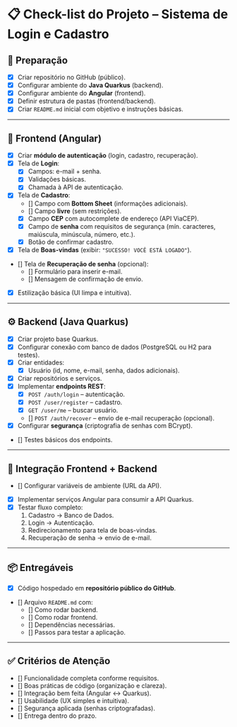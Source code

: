 # 📋 Check-list do Projeto – Sistema de Login e Cadastro

## 🔧 Preparação
- [X] Criar repositório no GitHub (público).
- [X] Configurar ambiente do **Java Quarkus** (backend).
- [X] Configurar ambiente do **Angular** (frontend).
- [X] Definir estrutura de pastas (frontend/backend).
- [X] Criar `README.md` inicial com objetivo e instruções básicas.

---

## 🎨 Frontend (Angular)
- [X] Criar **módulo de autenticação** (login, cadastro, recuperação).
- [X] Tela de **Login**:
  - [X] Campos: e-mail + senha.
  - [X] Validações básicas.
  - [X] Chamada à API de autenticação.
- [X] Tela de **Cadastro**:
  - [] Campo com **Bottom Sheet** (informações adicionais).
  - [] Campo **livre** (sem restrições).
  - [X] Campo **CEP** com autocomplete de endereço (API ViaCEP).
  - [X] Campo de **senha** com requisitos de segurança (mín. caracteres, maiúscula, minúscula, número, etc.).
  - [X] Botão de confirmar cadastro.
- [X] Tela de **Boas-vindas** (exibir: `"SUCESSO! VOCÊ ESTÁ LOGADO"`).
- [] Tela de **Recuperação de senha** (opcional):
  - [] Formulário para inserir e-mail.
  - [] Mensagem de confirmação de envio.
- [X] Estilização básica (UI limpa e intuitiva).

---

## ⚙️ Backend (Java Quarkus)
- [X] Criar projeto base Quarkus.
- [X] Configurar conexão com banco de dados (PostgreSQL ou H2 para testes).
- [X] Criar entidades:
  - [X] Usuário (id, nome, e-mail, senha, dados adicionais).
- [X] Criar repositórios e serviços.
- [X] Implementar **endpoints REST**:
  - [X] `POST /auth/login` – autenticação.
  - [X] `POST /user/register` – cadastro.
  - [X] `GET /user/me` – buscar usuário.
  - [] `POST /auth/recover` – envio de e-mail recuperação (opcional).
- [X] Configurar **segurança** (criptografia de senhas com BCrypt).
- [] Testes básicos dos endpoints.

---

## 🔗 Integração Frontend + Backend
- [] Configurar variáveis de ambiente (URL da API).
- [X] Implementar serviços Angular para consumir a API Quarkus.
- [X] Testar fluxo completo:
  1. Cadastro → Banco de Dados.
  2. Login → Autenticação.
  3. Redirecionamento para tela de boas-vindas.
  4. Recuperação de senha → envio de e-mail.

---

## 📦 Entregáveis
- [X] Código hospedado em **repositório público do GitHub**.
- [] Arquivo `README.md` com:
  - [] Como rodar backend.
  - [] Como rodar frontend.
  - [] Dependências necessárias.
  - [] Passos para testar a aplicação.

---

## ✅ Critérios de Atenção
- [] Funcionalidade completa conforme requisitos.
- [] Boas práticas de código (organização e clareza).
- [] Integração bem feita (Angular ↔ Quarkus).
- [] Usabilidade (UX simples e intuitiva).
- [] Segurança aplicada (senhas criptografadas).
- [] Entrega dentro do prazo.

